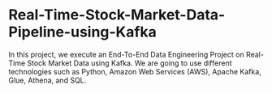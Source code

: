 # Real-Time-Stock-Market-Data-Pipeline-using-Kafka
In this project, we execute an End-To-End Data Engineering Project on Real-Time Stock Market Data using Kafka. We are going to use different technologies such as Python, Amazon Web Services (AWS), Apache Kafka, Glue, Athena, and SQL.
